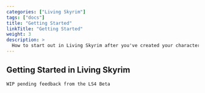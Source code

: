 ```yaml
---
categories: ["Living Skyrim"]
tags: ["docs"] 
title: "Getting Started"
linkTitle: "Getting Started"
weight: 3
description: >
  How to start out in Living Skyrim after you've created your character.
---
```


## Getting Started in Living Skyrim
` WIP pending feedback from the LS4 Beta `